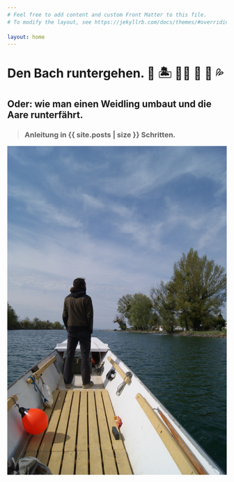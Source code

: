 ```yaml
---
# Feel free to add content and custom Front Matter to this file.
# To modify the layout, see https://jekyllrb.com/docs/themes/#overriding-theme-defaults

layout: home
---
```


# Den Bach runtergehen. 🐳 🏝️ 🚣‍♂️ 🌊 🐙 💦
## Oder: wie man einen Weidling umbaut und die Aare runterfährt. 

> ### Anleitung in {{ site.posts | size }} Schritten.

  <div><img src="/img/splash.jpg"></div>





